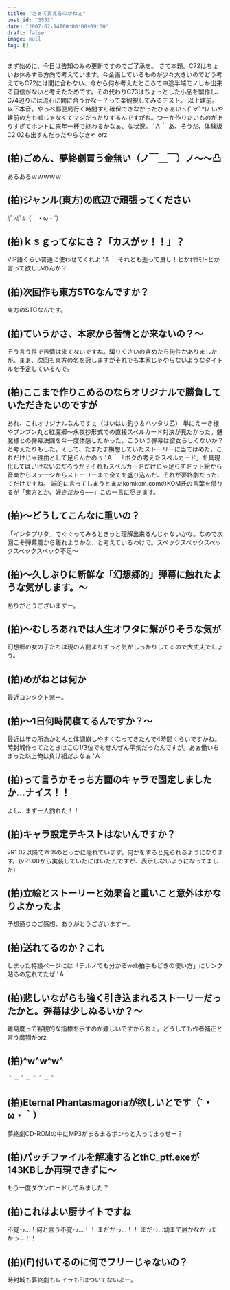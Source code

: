 ```yaml
---
title: "さぁて貰えるのかねぇ"
post_id: "3553"
date: "2007-02-14T00:00:00+09:00"
draft: false
image: null
tag: []
---
```



まず始めに、今日は告知のみの更新ですのでご了承を。 さて本題。C72はちょいお休みする方向で考えています。今企画しているものが少々大きいのでどう考えてもC72には間に合わない、今から何か考えたところで中途半端モノしか出来る自信がないと考えたためです。その代わりC73はちょっとした小品を製作し、C74辺りには流石に間に合うかなー？って楽観視してみるテスト。 以上建前。以下本音。やっべ郵便局行く時間すら確保できなかったひゃぁいヽ(ﾟ∀ﾟ*)ﾉ いや建前の方も嘘じゃなくてマジだったりするんですがね。つーか作りたいものがありすぎてホントに来年一杯で終わるかなぁ、な状況。 'Ａ｀ あ、そうだ、体験版C2.02も出すんだったやらなきゃ orz
## (拍)ごめん、夢終劇買う金無い（ノ￣＿￣）ノ～～凸
あるあるｗｗｗｗｗ
## (拍)ジャンル(東方)の底辺で頑張ってください
ｶﾞﾝｶﾞﾙ（｀・ω・´）
## (拍)ｋｓｇってなにさ？「カスがッ！！」？
VIP語くらい普通に使わせてくれよ 'Ａ｀ それとも逝って良し！とかｵﾏｴﾓﾅｰとか言って欲しいのんか？
## (拍)次回作も東方STGなんですか？
東方のSTGなんです。
## (拍)ていうかさ、本家から苦情とか来ないの？～
そう言う件で苦情は来てないですね。騙りくさいの含めたら何件かありましたが。まぁ、次回も東方の名を冠しますがそれでも本家じゃやらないようなタイトルを予定しているんで。
## (拍)ここまで作りこめるのならオリジナルで勝負していただきたいのですが
あれ、これオリジナルなんですｇ（はいはい釣り＆ハッタリ乙） 単にえーき様やブンブン丸と紅魔郷～永夜抄形式での直接スペルカード対決が見たかった。魅魔様との弾幕決闘を今一度体感したかった。こういう弾幕は彼女らしくないか？と考えたりもした。そして、たまたま構想していたストーリーに当てはめた。これだけじゃ理由として足らんかのぅ 'Ａ｀「ボクの考えたスペルカード」を具現化してはいけないのだろうか？それもスペルカードだけじゃ足らずドット絵から音楽からステージからストーリーまで全てを盛り込んだ、それが夢終劇だった、てだけですね。 端的に言ってしまうとまたkomkom.comのKOM氏の言葉を借りるが「東方とか、好きだから──」この一言に尽きます。
## (拍)～どうしてこんなに重いの？
「インタプリタ」でぐぐってみるときっと理解出来るんじゃないかな。なので次回こそ弾幕風から離れようかな、と考えているわけで。スペックスペックスペックスペックスペック不足～
## (拍)～久しぶりに新鮮な「幻想郷的」弾幕に触れたような気がします。～
ありがとうございますー。
## (拍)～むしろあれでは人生オワタに繋がりそうな気が
幻想郷の女の子たちは現の人間よりずっと気がしっかりしてるので大丈夫でしょう。
## (拍)めがねとは何か
最近コンタクト派ー。
## (拍)～1日何時間寝てるんですか？～
最近は年の所為かとんと体調崩しやすくなってきたんで4時間くらいですかね。時封城作ってたときはこの1/3位でもぜんぜん平気だったんですが。あぁ働いちまった以上俺は負け組だよなぁ 'Ａ｀
## (拍)って言うかそっち方面のキャラで固定しましたか…ナイス！！
よし、まず一人釣れた！！
## (拍)キャラ設定テキストはないんですか？
vR1.02以降で本体のどっかに隠れています。何かをすると見られるようになります。(vR1.00から実装していたにはいたんですが、表示しないようになってました)
## (拍)立絵とストーリーと効果音と重いこと意外はかなりよかったよ
予想通りのご感想、ありがとうございますー。
## (拍)送れてるのか？これ
しまった特設ページには「チルノでも分かるweb拍手もどきの使い方」にリンク貼るの忘れてたぜ 'Ａ｀
## (拍)悲しいながらも強く引き込まれるストーリーだったかと。弾幕は少しぬるいか？～
難易度って客観的な指標を示すのが難しいですからねぇ。どうしても作者補正と言う魔物がorz
## (拍)^w^w^w^
＾－＾－＾＾－＾
## (拍)Eternal Phantasmagoriaが欲しいとです（´・ω・｀）
夢終劇CD-ROMの中にMP3がまるまるボンっと入ってまっせー？
## (拍)パッチファイルを解凍するとthC_ptf.exeが143KBしか再現できずに～
もう一度ダウンロードしてみました？
## (拍)これはよい厨サイトですね
不覚っ…！何と言う不覚っ…！！ まだかっ…！！ まだっ…幼まで届かなかったかっ…！！
## (拍)(F)付いてるのに何でフリーじゃないの？
時封城も夢終劇もレイラもFはついてないよー。
